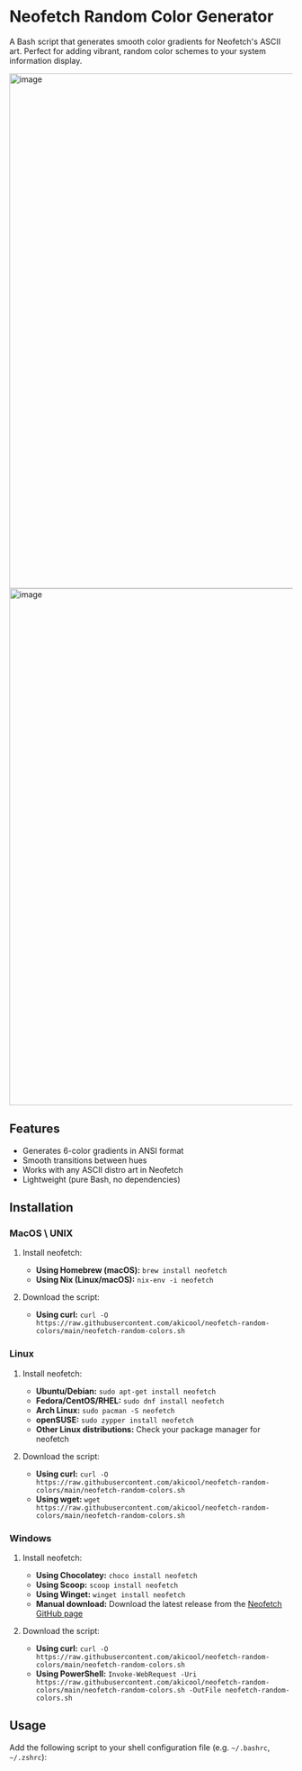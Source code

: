 # Neofetch Random Color Generator

A Bash script that generates smooth color gradients for Neofetch's ASCII art. Perfect for adding vibrant, random color schemes to your system information display.

<img width="915" alt="image" src="https://github.com/user-attachments/assets/9b55503a-a773-4105-9375-07a00907ed15" />
<img width="918" alt="image" src="https://github.com/user-attachments/assets/20c0137f-2ea3-4d16-94d4-5ca10254620e" />


## Features

- Generates 6-color gradients in ANSI format
- Smooth transitions between hues
- Works with any ASCII distro art in Neofetch
- Lightweight (pure Bash, no dependencies)

## Installation

### MacOS \ UNIX

1. Install neofetch:
    - **Using Homebrew (macOS):** `brew install neofetch`
    - **Using Nix (Linux/macOS):** `nix-env -i neofetch`

2. Download the script:
    - **Using curl:** `curl -O https://raw.githubusercontent.com/akicool/neofetch-random-colors/main/neofetch-random-colors.sh`

### Linux

1. Install neofetch:
    - **Ubuntu/Debian:** `sudo apt-get install neofetch`
    - **Fedora/CentOS/RHEL:** `sudo dnf install neofetch`
    - **Arch Linux:** `sudo pacman -S neofetch`
    - **openSUSE:** `sudo zypper install neofetch`
    - **Other Linux distributions:** Check your package manager for neofetch

2. Download the script:
    - **Using curl:** `curl -O https://raw.githubusercontent.com/akicool/neofetch-random-colors/main/neofetch-random-colors.sh`
    - **Using wget:** `wget https://raw.githubusercontent.com/akicool/neofetch-random-colors/main/neofetch-random-colors.sh`

### Windows

1. Install neofetch:
    - **Using Chocolatey:** `choco install neofetch`
    - **Using Scoop:** `scoop install neofetch`
    - **Using Winget:** `winget install neofetch`
    - **Manual download:** Download the latest release from the [Neofetch GitHub page](https://github.com/dylanaraps/neofetch/releases)

2. Download the script:
    - **Using curl:** `curl -O https://raw.githubusercontent.com/akicool/neofetch-random-colors/main/neofetch-random-colors.sh`
    - **Using PowerShell:** `Invoke-WebRequest -Uri https://raw.githubusercontent.com/akicool/neofetch-random-colors/main/neofetch-random-colors.sh -OutFile neofetch-random-colors.sh`

## Usage

Add the following script to your shell configuration file (e.g. `~/.bashrc`, `~/.zshrc`):

